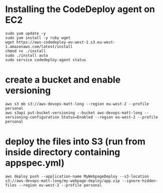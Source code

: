 
# Installing the CodeDeploy agent on EC2
```
sudo yum update -y
sudo yum install -y ruby wget
wget https://aws-codedeploy-eu-west-1.s3.eu-west-1.amazonaws.com/latest/install
chmod +x ./install
sudo ./install auto
sudo service codedeploy-agent status
```


# create a bucket and enable versioning
```
aws s3 mb s3://aws-devops-matt-long --region eu-west-2 --profile personal
aws s3api put-bucket-versioning --bucket aws-devops-matt-long --versioning-configuration Status=Enabled --region eu-west-2 --profile personal
```

# deploy the files into S3 (run from inside directory containing appspec.yml)
```
aws deploy push --application-name MyWebpageDeploy --s3-location s3://aws-devops-matt-long/my-webpage-deploy/app.zip --ignore-hidden-files --region eu-west-2 --profile personal
```